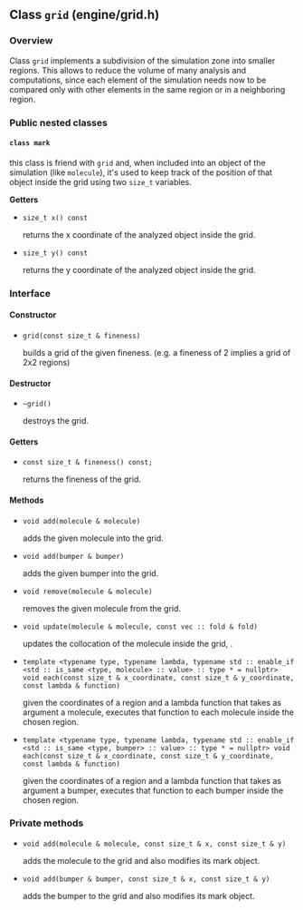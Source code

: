 ## Class `grid` (engine/grid.h)

### Overview

Class `grid` implements a subdivision of the simulation zone into smaller regions. This allows to reduce the volume of many analysis and computations, since each element of the simulation needs now to be compared only with other elements in the same region or in a neighboring region.

### Public nested classes

#### `class mark`

this class is friend with `grid` and, when included into an object of the simulation (like `molecule`), it's used to keep track of the position of that object inside the grid using two `size_t` variables.

**Getters**

  * `size_t x() const`

    returns the x coordinate of the analyzed object inside the grid.

  * `size_t y() const`

    returns the y coordinate of the analyzed object inside the grid.

### Interface

#### Constructor

  * `grid(const size_t & fineness)`

    builds a grid of the given fineness. (e.g. a fineness of 2 implies a grid of 2x2 regions)

#### Destructor

  * `~grid()`

    destroys the grid.

#### Getters

  * `const size_t & fineness() const;`

    returns the fineness of the grid.

#### Methods

  * `void add(molecule & molecule)`

    adds the given molecule into the grid.

  * `void add(bumper & bumper)`

    adds the given bumper into the grid.

  * `void remove(molecule & molecule)`

    removes the given molecule from the grid.

  * `void update(molecule & molecule, const vec :: fold & fold)`

    updates the collocation of the molecule inside the grid, .

  * `template <typename type, typename lambda, typename std :: enable_if <std :: is_same <type, molecule> :: value> :: type * = nullptr> void each(const size_t & x_coordinate, const size_t & y_coordinate, const lambda & function)`

    given the coordinates of a region and a lambda function that takes as argument a molecule, executes that function to each molecule inside the chosen region.

  * `template <typename type, typename lambda, typename std :: enable_if <std :: is_same <type, bumper> :: value> :: type * = nullptr> void each(const size_t & x_coordinate, const size_t & y_coordinate, const lambda & function)`

    given the coordinates of a region and a lambda function that takes as argument a bumper, executes that function to each bumper inside the chosen region.

### Private methods

* `void add(molecule & molecule, const size_t & x, const size_t & y)`
  
  adds the molecule to the grid and also modifies its mark object.

* `void add(bumper & bumper, const size_t & x, const size_t & y)`
  
  adds the bumper to the grid and also modifies its mark object.